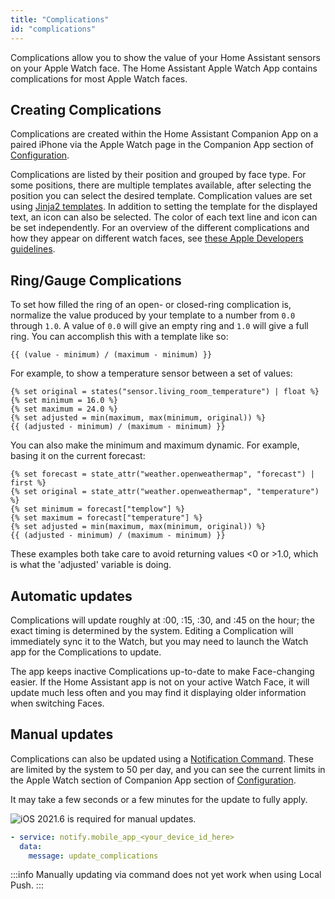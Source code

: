 ```yaml
---
title: "Complications"
id: "complications"
---
```


Complications allow you to show the value of your Home Assistant sensors on your Apple Watch face. The Home Assistant Apple Watch App contains complications for most Apple Watch faces.

## Creating Complications

Complications are created within the Home Assistant Companion App on a paired iPhone via the Apple Watch page in the Companion App section of [Configuration](https://my.home-assistant.io/redirect/config/).

Complications are listed by their position and grouped by face type. For some positions, there are multiple templates available, after selecting the position you can select the desired template. Complication values are set using [Jinja2 templates](https://www.home-assistant.io/docs/configuration/templating/). In addition to setting the template for the displayed text, an icon can also be selected. The color of each text line and icon can be set independently. For an overview of the different complications and how they appear on different watch faces, see [these Apple Developers guidelines](https://developer.apple.com/design/human-interface-guidelines/watchos/app-architecture/complications/).

## Ring/Gauge Complications

To set how filled the ring of an open- or closed-ring complication is, normalize the value produced by your template to a number from `0.0` through `1.0`. A value of `0.0` will give an empty ring and `1.0` will give a full ring. You can accomplish this with a template like so:

```jinja2
{{ (value - minimum) / (maximum - minimum) }}
```

For example, to show a temperature sensor between a set of values:

```jinja2
{% set original = states("sensor.living_room_temperature") | float %}
{% set minimum = 16.0 %}
{% set maximum = 24.0 %}
{% set adjusted = min(maximum, max(minimum, original)) %}
{{ (adjusted - minimum) / (maximum - minimum) }}
```

You can also make the minimum and maximum dynamic. For example, basing it on the current forecast:

```jinja2
{% set forecast = state_attr("weather.openweathermap", "forecast") | first %}
{% set original = state_attr("weather.openweathermap", "temperature") %}
{% set minimum = forecast["templow"] %}
{% set maximum = forecast["temperature"] %}
{% set adjusted = min(maximum, max(minimum, original)) %}
{{ (adjusted - minimum) / (maximum - minimum) }}
```

These examples both take care to avoid returning values <0 or >1.0, which is what the 'adjusted' variable is doing.

## Automatic updates

Complications will update roughly at :00, :15, :30, and :45 on the hour; the exact timing is determined by the system. Editing a Complication will immediately sync it to the Watch, but you may need to launch the Watch app for the Complications to update.

The app keeps inactive Complications up-to-date to make Face-changing easier. If the Home Assistant app is not on your active Watch Face, it will update much less often and you may find it displaying older information when switching Faces.

## Manual updates

Complications can also be updated using a [Notification Command](/notifications/commands.md). These are limited by the system to 50 per day, and you can see the current limits in the Apple Watch section of Companion App section of [Configuration](https://my.home-assistant.io/redirect/config/).

It may take a few seconds or a few minutes for the update to fully apply.

![iOS](/assets/iOS.svg) 2021.6 is required for manual updates.

```yaml
- service: notify.mobile_app_<your_device_id_here>
  data:
    message: update_complications
```

:::info
Manually updating via command does not yet work when using Local Push.
:::